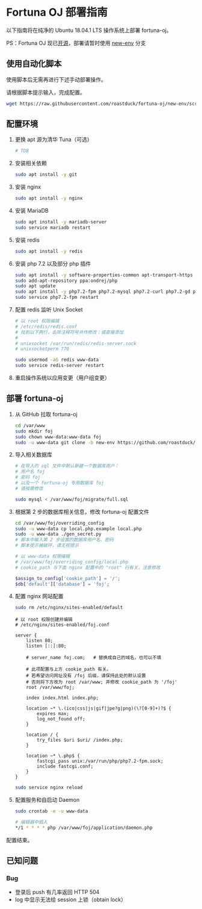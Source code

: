 # Fortuna OJ 部署指南

以下指南将在纯净的 Ubuntu 18.04.1 LTS 操作系统上部署 fortuna-oj。

PS：Fortuna OJ 现已[开源](https://github.com/roastduck/fortuna-oj)，部署请暂时使用 [new-env](https://github.com/roastduck/fortuna-oj/tree/new-env) 分支

## 使用自动化脚本

使用脚本后无需再进行下述手动部署操作。

请根据脚本提示输入，完成配置。

```sh
wget https://raw.githubusercontent.com/roastduck/fortuna-oj/new-env/scripts/install.py && sudo python3 install.py
```

## 配置环境

1. 更换 apt 源为清华 Tuna（可选）

   ```sh
   # TDB
   ```

2. 安装相关依赖

   ```sh
   sudo apt install -y git
   ```

3. 安装 nginx

   ```sh
   sudo apt install -y nginx
   ```

4. 安装 MariaDB

   ```sh
   sudo apt install -y mariadb-server
   sudo service mariadb restart
   ```

5. 安装 redis

   ```sh
   sudo apt install -y redis
   ```

6. 安装 php 7.2 以及部分 php 插件

   ```sh
   sudo apt install -y software-properties-common apt-transport-https lsb-release ca-certificates
   sudo add-apt-repository ppa:ondrej/php
   sudo apt update
   sudo apt install -y php7.2-fpm php7.2-mysql php7.2-curl php7.2-gd php7.2-mbstring php7.2-xml php7.2-xmlrpc php7.2-zip php7.2-opcache php-redis
   sudo service php7.2-fpm restart
   ```

7. 配置 redis 监听 Unix Socket

   ```sh
   # 以 root 权限编辑
   # /etc/redis/redis.conf
   # 找到以下两行，去除注释符号并作修改；或直接添加
   # 
   # unixsocket /var/run/redis/redis-server.sock
   # unixsocketperm 770
   
   sudo usermod -aG redis www-data
   sudo service redis-server restart
   ```

8. 重启操作系统以应用变更（用户组变更）

## 部署 fortuna-oj

1. 从 GitHub 拉取 fortuna-oj

   ```sh
   cd /var/www
   sudo mkdir foj
   sudo chown www-data:www-data foj
   sudo -u www-data git clone -b new-env https://github.com/roastduck/fortuna-oj foj
   ```

2. 导入相关数据库

   ```sh
   # 在导入的 sql 文件中默认新建一个数据库用户：
   # 用户名 foj
   # 密码 foj
   # 以及一个 fortuna-oj 专用数据库 foj
   # 请按需修改
   
   sudo mysql < /var/www/foj/migrate/full.sql
   ```

3. 根据第 2 步的数据库相关信息，修改 fortuna-oj 配置文件

   ```sh
   cd /var/www/foj/overriding_config
   sudo -u www-data cp local.php.example local.php
   sudo -u www-data ./gen_secret.py
   # 脚本中输入第 2 步设置的数据库用户名、密码
   # 脚本提示被破环，请无视提示
   ```

   ```php
   # 以 www-data 权限编辑
   # /var/www/foj/overriding_config/local.php
   # cookie_path 与下面 nginx 配置中的 "root" 行有关，注意修改
   
   $assign_to_config['cookie_path'] = '/';
   $db['default']['database'] = 'foj';
   ```

4. 配置 nginx 网站配置

   ```sh
   sudo rm /etc/nginx/sites-enabled/default
   ```

   ```nginx
   # 以 root 权限创建并编辑
   # /etc/nginx/sites-enabled/foj.conf
   
   server {
       listen 80;
       listen [::]:80;
       
       # server_name foj.com;	# 替换成自己的域名，也可以不填
       
       # 此项配置与上方 cookie_path 有关。
       # 若希望访问网址没有 /foj 后缀，请保持此处的默认设置
       # 否则将下方改为 root /var/www; 并修改 cookie_path 为 '/foj'
       root /var/www/foj;

       index index.html index.php;
       
       location ~* \.(ico|css|js|gif|jpe?g|png)(\?[0-9]+)?$ {
           expires max;
           log_not_found off;
       }
       
       location / {
           try_files $uri $uri/ /index.php;
       }
       
       location ~* \.php$ {
           fastcgi_pass unix:/var/run/php/php7.2-fpm.sock;
           include fastcgi.conf;
       }
   }
   ```

   ```sh
   sudo service nginx reload
   ```

5. 配置服务和自启动 Daemon

   ```sh
   sudo crontab -e -u www-data
   
   # 编辑器中插入
   */1 * * * * php /var/www/foj/application/daemon.php
   ```

配置结束。

## 已知问题

### Bug

- 登录后 push 有几率返回 HTTP 504
- log 中显示无法给 session 上锁（obtain lock）